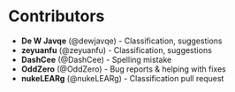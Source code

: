 # Contributors

- **De W Javqe** (@dewjavqe) - Classification, suggestions
- **zeyuanfu** (@zeyuanfu) - Classification, suggestions
- **DashCee** (@DashCee) - Spelling mistake
- **OddZero** (@OddZero) - Bug reports & helping with fixes
- **nukeLEARg** (@nukeLEARg) - Classification pull request
